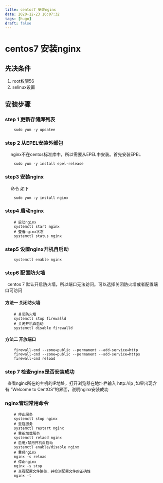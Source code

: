 ```yaml
---
title: centos7 安装nginx
date: 2020-12-23 16:07:32
tags: [hugo]
draft: false
---
```

centos7 安装nginx
====================

## 先决条件

1. root权限56
2. selinux设置

## 安装步骤
### step 1 更新存储库列表
```shell
	sudo yum -y updatee
```
### step 2 从EPEL安装外部包
&emsp; nginx不在centos标准库中，所以需要从EPEL中安装。首先安装EPEL
```shell
	sudo yum -y install epel-release
```
### step3 安装nginx
&emsp; 命令 如下
```shell
	sudo yum -y install nginx
```
### step4 启动nginx
```shell
	# 启动nginx
	systemctl start nginx
	# 查看nginx状态
	systemctl status nginx
```
### step5 设置nginx开机自启动
```shell
	systemctl enable nginx
```

### step6 配置防火墙
&nbsp; centos 7 默认开启防火墙，所以端口无法访问。可以选择关闭防火墙或者配置端口可访问
#### 方法一  关闭防火墙 
```shell
	# 关闭防火墙
	systemctl stop firewalld
	# 关闭开机自启动
	systemctl disable firewalld
```
#### 方法二  开放端口
```shell
	firewall-cmd --zone=public --permanent --add-service=http
	firewall-cmd --zone=public --permanent --add-service=https
	firewall-cmd reload
```

### step 7 检查nginx是否安装成功
&nbsp; 查看nginx所在的主机的IP地址，打开浏览器在地址栏输入  http://ip ,如果出现含有 “Welcome to CentOS”的界面，说明nginx安装成功

### nginx管理常用命令
```shell
	# 停止服务
	systemctl stop nginx
	# 重启服务
	systemctl restart nginx
	# 重新加载服务
	systemctl relaod nginx
	# 启用/禁用开机自启动
	systemctl enable/disable nginx
	# 重启nginx
	nginx -s reload
	# 停止nginx
	nginx -s stop
	# 查看配置文件路径，并检测配置文件的正确性
	nginx -t 
```





